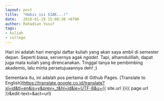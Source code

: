 ```yaml
---
layout: post
title:  "Habis isi SIAK...!"
date:   2016-01-19 15:08:30 +0700
author: Rahadian Yusuf
tags:
- kuliah
- college
---
```


Hari ini adalah hari mengisi daftar kuliah yang akan saya ambil di semester depan. Seperti biasa, servernya agak *ngadet*. Tapi, alhamdulillah, dapat 
juga mata kuliah yang direncanakan. Tinggal tanya ke pembimbing akademis,
lalu minta persetujuaannya deh! ;)

Sementara itu, ini adalah pos pertama di Github Pages.
[Translate to English](https://translate.google.co.id/translate?sl=id&tl=en&js=y&prev=_t&hl=id&ie=UTF-8&u={{ site.url }}{{ page.url }}&edit-text=&act=url)